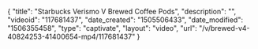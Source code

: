 {
    "title": "Starbucks Verismo V Brewed Coffee Pods",
    "description": "",
    "videoid": "117681437",
    "date_created": "1505506433",
    "date_modified": "1506355458",
    "type": "captivate",
    "layout": "video",
    "url": "\/v\/brewed-v4-40824253-41400654-mp4\/117681437"
}